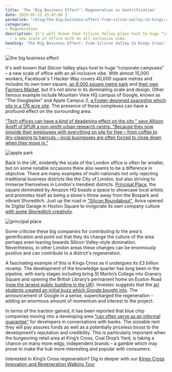 ```yaml
---
title: 'The "Big Business Effect": Regeneration vs Gentrification'
date: 2019-05-22 15:47:00 Z
permalink: "/blog/the-big-business-effect-from-silcon-valley-to-kings-cross/"
categories:
- Regeneration
description: It's well known that Silicon Valley plays host to huge “corporate campuses”
  – a new scale of office with an all-inclusive vibe.
heading: 'The Big Business Effect: From Silicon Valley to Kings Cross'
---
```


![the big business effect](/uploads/the%20big%20business%20effect%20title.jpg)

It's well known that Silicon Valley plays host to huge “corporate campuses” – a new scale of office with an all-inclusive vibe. With almost 15,000 workers, Facebook's 1 Hacker Way covers 40,000 square metres and includes its own town square, [an 8,000 square metre park](https://www.dezeen.com/2018/09/05/mpk21-frank-gehry-facebook-silicon-valley-headquarters-menlo-park-california-architecture/) and [their own Farmers Market](https://www.dezeen.com/2018/09/05/mpk21-frank-gehry-facebook-silicon-valley-headquarters-menlo-park-california-architecture/), but it's not alone in its dominating scale and design. Other famous example include Mountain View HQ campus of Google, known as “The Googleplex” and Apple Campus 2, [a Foster-designed spaceship which sits in a 176 acre site](https://www.theguardian.com/artanddesign/2013/nov/15/norman-foster-apple-hq-mothership-spaceship-architecture). The presence of these complexes can have a profound effect on the surrounding area.



[“Tech offices can have a kind of deadening effect on the city,” says Allison Arieff of SPUR a non-profit urban research centre. “Because they now provide their employees with everything on site for free – from coffee to dry-cleaning to haircuts – local businesses are often forced to close down when they move in.”](https://www.theguardian.com/artanddesign/2016/may/22/nap-pods-and-rooftop-parks-how-silicon-valley-is-reinventing-the-office)

![apple park](/uploads/apple-park.jpg)





Back in the UK, evidently the scale of the London office is often far smaller, but on some notable occasions there also seems to be a difference in objective. There are many examples of multi-nationals not only rejecting traditional business districts like the City of London, but also striving to immerse themselves in London's trendiest districts. [Principal Place](https://www.principalplace.co.uk/), the square dominated by Amazon HQ boasts a space to showcase local artists and promotes itself as being a stone's throw away from the Boxpark and vibrant Shoreditch. Just up the road in [“Silicon Roundabout”](https://www.insiderlondon.com/london/educational-tours/silicon-roundabout-and-tech-city-tour/), Aviva opened its Digital Garage in Hoxton Square to invigorate its own company culture [with some Shoreditch creativity](https://www.hackneygazette.co.uk/news/heritage/the-men-in-suits-want-a-bit-of-the-hipster-pie-insurance-firm-aviva-under-fire-for-hoxton-square-expansion-plans-1-4865631).

![principal place](/uploads/principal%20place.jpg)



Some criticise these big companies for contributing to the area's gentrification and point out that they do change the culture of the area perhaps even leaning towards Silicon Valley-style domination.  Nevertheless, in other London areas these changes can be enormously positive and can contribute to a district's regeneration.



A fascinating example of this is Kings Cross as it undergoes its £3 billion revamp. The development of the knowledge quarter has long been in the pipeline, with early stages including bring St Martin’s College into Granary Square and opening the British Library’s permanent home on Euston Road ([now the largest public building in the UK](https://www.bl.uk/press-releases/2015/july/british-library-receives-highest-listed-building-status)). Investec suggests that the [art students created an initial buzz which Google bought into](https://thestand.investec.co.uk/regeneration-game-apple-facebook-londons-new-business-neighbourhoods/#). The announcement of Google in a sense, supercharged the regeneration - adding an enormous amount of momentum and interest to the project.



In terms of the traction gained, it has been reported that blue chip companies moving into a developing area [“can often serve as an informal guarantee”](https://www.standard.co.uk/business/focus-battersea-v-kings-cross-developers-tussle-to-create-london-s-next-commercial-hotspot-a4015516.html) for developers in conversations with banks. The sizeable rent they will pay assures funds as well as a potentially priceless boost to the development’s reputation and credibility. This is particularly important when the burgeoning retail area at King’s Cross, Coal Drop’s Yard, is taking a chance on many more edgy, independent brands – a gamble which may prove to make the hub more interesting and popular with consumers.  





Interested in King’s Cross regeneration? Dig in deeper with our [Kings Cross Innovation and Regeneration Walking Tour](https://www.insiderlondon.com/london/educational-tours/kings-cross-regeneration/#kings-cross-innovation-and-regeneration)
